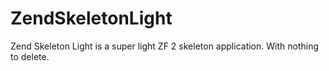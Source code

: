 ZendSkeletonLight
=================

Zend Skeleton Light is a super light ZF 2 skeleton application. With nothing to delete.
